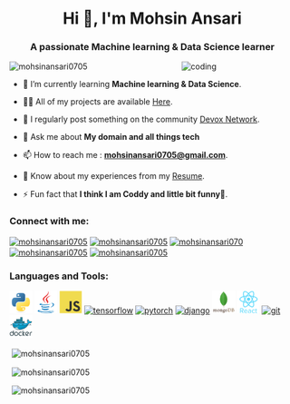 <h1 align="center">Hi 👋, I'm Mohsin Ansari</h1>
<h3 align="center">A passionate Machine learning & Data Science learner</h3>

<img align="right" alt="coding" width="200" src="https://github.com/user-attachments/assets/b7b04b70-0029-4b3f-b800-a01b0aefe8a3">

<p align="left">  <img src="https://komarev.com/ghpvc/?username=mohsinansari0705&label=Profile%20views&color=0e75b6&style=flat" alt="mohsinansari0705" /> </p>

- 🌱 I’m currently learning **Machine learning & Data Science**.

- 👨‍💻 All of my projects are available [Here](https://linktr.ee/mohsinansari0705).

- 📝 I regularly post something on the community [Devox Network](https://chat.whatsapp.com/L2IV9fQDrSFJgFZGjg8Pbr).

- 💬 Ask me about **My domain and all things tech**

- 📫 How to reach me : **mohsinansari0705@gmail.com**.

- 📄 Know about my experiences from my [Resume](https://chat.whatsapp.com/L2IV9fQDrSFJgFZGjg8Pbr).

- ⚡ Fun fact that **I think I am Coddy and little bit funny👀**.

<h3 align="left">Connect with me:</h3>
<p align="left">
<a href="https://linkedin.com/in/mohsinansari0705" target="blank"><img align="center" src="https://raw.githubusercontent.com/rahuldkjain/github-profile-readme-generator/master/src/images/icons/Social/linked-in-alt.svg" alt="mohsinansari0705" height="30" width="40" /></a>
<a href="https://instagram.com/mohsinansari0705" target="blank"><img align="center" src="https://raw.githubusercontent.com/rahuldkjain/github-profile-readme-generator/master/src/images/icons/Social/instagram.svg" alt="mohsinansari0705" height="30" width="40" /></a>
<a href="https://x.com/mohsinansari070" target="blank"><img align="center" src="https://raw.githubusercontent.com/rahuldkjain/github-profile-readme-generator/master/src/images/icons/Social/twitter.svg" alt="mohsinansari070" height="30" width="40" /></a>
<a href="https://www.leetcode.com/mohsinansari0705" target="blank"><img align="center" src="https://raw.githubusercontent.com/rahuldkjain/github-profile-readme-generator/master/src/images/icons/Social/leet-code.svg" alt="mohsinansari0705" height="30" width="40" /></a>
<a href="https://auth.geeksforgeeks.org/user/mohsinansari0705" target="blank"><img align="center" src="https://raw.githubusercontent.com/rahuldkjain/github-profile-readme-generator/master/src/images/icons/Social/geeks-for-geeks.svg" alt="mohsinansari0705" height="30" width="40" /></a>
</p>

<h3 align="left">Languages and Tools:</h3>
<p align="left">
<a href="https://www.python.org" target="_blank" rel="noreferrer"> <img src="https://raw.githubusercontent.com/devicons/devicon/master/icons/python/python-original.svg" alt="python" width="40" height="40"/></a>
<a href="https://www.java.com" target="_blank" rel="noreferrer"> <img src="https://raw.githubusercontent.com/devicons/devicon/master/icons/java/java-original.svg" alt="java" width="40" height="40"/></a>
<a href="https://developer.mozilla.org/en-US/docs/Web/JavaScript" target="_blank" rel="noreferrer"> <img src="https://raw.githubusercontent.com/devicons/devicon/master/icons/javascript/javascript-original.svg" alt="javascript" width="40" height="40"/></a>
<a href="https://www.tensorflow.org" target="_blank" rel="noreferrer"> <img src="https://www.vectorlogo.zone/logos/tensorflow/tensorflow-icon.svg" alt="tensorflow" width="40" height="40"/></a>
<a href="https://pytorch.org/" target="_blank" rel="noreferrer"> <img src="https://www.vectorlogo.zone/logos/pytorch/pytorch-icon.svg" alt="pytorch" width="40" height="40"/></a>
<a href="https://www.djangoproject.com/" target="_blank" rel="noreferrer"> <img src="https://cdn.worldvectorlogo.com/logos/django.svg" alt="django" width="40" height="40"/></a>
<a href="https://www.mongodb.com/" target="_blank" rel="noreferrer"> <img src="https://raw.githubusercontent.com/devicons/devicon/master/icons/mongodb/mongodb-original-wordmark.svg" alt="mongodb" width="40" height="40"/></a>
<a href="https://reactjs.org/" target="_blank" rel="noreferrer"> <img src="https://raw.githubusercontent.com/devicons/devicon/master/icons/react/react-original-wordmark.svg" alt="react" width="40" height="40"/></a>
<a href="https://git-scm.com/" target="_blank" rel="noreferrer"> <img src="https://www.vectorlogo.zone/logos/git-scm/git-scm-icon.svg" alt="git" width="40" height="40"/></a>
<a href="https://www.docker.com/" target="_blank" rel="noreferrer"> <img src="https://raw.githubusercontent.com/devicons/devicon/master/icons/docker/docker-original-wordmark.svg" alt="docker" width="40" height="40"/></a>
</p>

<p>&nbsp;<img align="center" src="https://github-readme-streak-stats.herokuapp.com/?user=mohsinansari0705&" alt="mohsinansari0705" /></p>
  
<p>&nbsp;<img align="center" src="https://github-readme-stats.vercel.app/api?username=mohsinansari0705&show_icons=true&locale=en" alt="mohsinansari0705" /></p>

<p>&nbsp;<img align="center" src="https://github-readme-stats.vercel.app/api/top-langs?username=mohsinansari0705&show_icons=true&locale=en&layout=compact" alt="mohsinansari0705" /></p>
